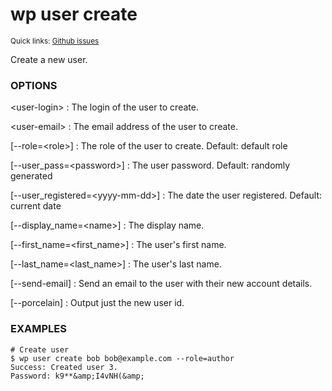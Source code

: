 # wp user create

<small>Quick links: <a href="https://github.com/issues?q=is%3Aopen+label%3Acommand%3Auser-create+sort%3Aupdated-desc+org%3Awp-cli">Github issues</a></small>

Create a new user.

### OPTIONS

&lt;user-login&gt;
: The login of the user to create.

&lt;user-email&gt;
: The email address of the user to create.

[\--role=&lt;role&gt;]
: The role of the user to create. Default: default role

[\--user_pass=&lt;password&gt;]
: The user password. Default: randomly generated

[\--user_registered=&lt;yyyy-mm-dd&gt;]
: The date the user registered. Default: current date

[\--display_name=&lt;name&gt;]
: The display name.

[\--first_name=&lt;first_name&gt;]
: The user's first name.

[\--last_name=&lt;last_name&gt;]
: The user's last name.

[\--send-email]
: Send an email to the user with their new account details.

[\--porcelain]
: Output just the new user id.

### EXAMPLES

    # Create user
    $ wp user create bob bob@example.com --role=author
    Success: Created user 3.
    Password: k9**&amp;I4vNH(&amp;


